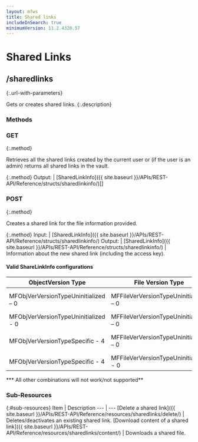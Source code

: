 ```yaml
---
layout: mfws
title: Shared links
includeInSearch: true
minimumVersion: 11.2.4320.57
---
```


# Shared Links

## /sharedlinks
{:.url-with-parameters}

Gets or creates shared links.
{:.description}

### Methods

### GET
{:.method}

Retrieves all the shared links created by the current user or (if the user is an admin) returns all shared links in the vault.

{:.method}
Output: | [SharedLinkInfo]({{ site.baseurl }}/APIs/REST-API/Reference/structs/sharedlinkinfo/)[]

### POST
{:.method}

Creates a shared link for the file information provided.

{:.method}
Input: | [SharedLinkInfo]({{ site.baseurl }}/APIs/REST-API/Reference/structs/sharedlinkinfo/)
Output: | [SharedLinkInfo]({{ site.baseurl }}/APIs/REST-API/Reference/structs/sharedlinkinfo/)
| Information about the new shared link (including the access key).

#### Valid ShareLinkInfo configurations

ObjectVersion Type | File Version Type | Version
--- | --- | ---
MFObjVerVersionTypeUninitialized – 0 | MFFileVerVersionTypeUninitialized – 0 | -1 or latest version
MFObjVerVersionTypeUninitialized - 0 | MFFileVerVersionTypeUninitialized – 0 | specific version
MFObjVerVersionTypeSpecific - 4 | MFFileVerVersionTypeUninitialized – 0 | -1 or latest version
MFObjVerVersionTypeSpecific - 4 | MFFileVerVersionTypeUninitialized - 0 | specific version
*** All other combinations will not work/not supported**

### Sub-Resources

{:#sub-resources}
Item | Description
--- | ---
[Delete a shared link]({{ site.baseurl }}/APIs/REST-API/Reference/resources/sharedlinks/delete/) | Deletes/deactivates an existing shared link.
[Download content of a shared link]({{ site.baseurl }}/APIs/REST-API/Reference/resources/sharedlinks/content/) | Downloads a shared file.
